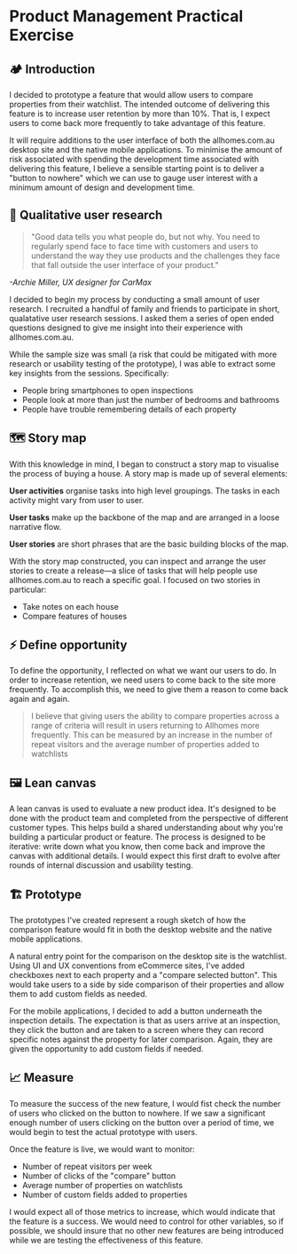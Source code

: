 Product Management Practical Exercise
==========================

## 🏕 Introduction

I decided to prototype a feature that would allow users to compare properties from their watchlist. The intended outcome of delivering this feature is to increase user retention by more than 10%. That is, I expect users to come back more frequently to take advantage of this feature.

It will require additions to the user interface of both the allhomes.com.au desktop site and the native mobile applications. To minimise the amount of risk associated with spending the development time associated with delivering this feature, I believe a sensible starting point is to deliver a "button to nowhere" which we can use to gauge user interest with a minimum amount of design and development time.

## 📝 Qualitative user research
>"Good data tells you what people do, but not why. You need to regularly spend face to face time with customers and users to understand the way they use products and the challenges they face that fall outside the user interface of your product."

_-Archie Miller, UX designer for CarMax_

I decided to begin my process by conducting a small amount of user research. I recruited a handful of family and friends to participate in short, qualatative user research sessions. I asked them a series of open ended questions designed to give me insight into their experience with allhomes.com.au.

While the sample size was small (a risk that could be mitigated with more research or usability testing of the prototype), I was able to extract some key insights from the sessions. Specifically:

- People bring smartphones to open inspections
- People look at more than just the number of bedrooms and bathrooms
- People have trouble remembering details of each property


## 🗺 Story map

With this knowledge in mind, I began to construct a story map to visualise the process of buying a house. A story map is made up of several elements:

**User activities** organise tasks into high level groupings. The tasks in each activity might vary from user to user.

**User tasks** make up the backbone of the map and are arranged in a loose narrative flow.

**User stories** are short phrases that are the basic building blocks of the map.

With the story map constructed, you can inspect and arrange the user stories to create a release—a slice of tasks that will help people use allhomes.com.au to reach a specific goal. I focused on two stories in particular:

- Take notes on each house
- Compare features of houses

## ⚡️ Define opportunity

To define the opportunity, I reflected on what we want our users to do. In order to increase retention, we need users to come back to the site more frequently. To accomplish this, we need to give them a reason to come back again and again.

> I believe that giving users the ability to compare properties across a range of criteria will result in users returning to Allhomes more frequently. This can be measured by an increase in the number of repeat visitors and the average number of properties added to watchlists

## 🖼 Lean canvas

A lean canvas is used to evaluate a new product idea. It's designed to be done with the product team and completed from the perspective of different customer types. This helps build a shared understanding about why you're building a particular product or feature. The process is designed to be iterative: write down what you know, then come back and improve the canvas with additional details. I would expect this first draft to evolve after rounds of internal discussion and usability testing.

## 🏗 Prototype

The prototypes I've created represent a rough sketch of how the comparison feature would fit in both the desktop website and the native mobile applications.

A natural entry point for the comparison on the desktop site is the watchlist. Using UI and UX conventions from eCommerce sites, I've added checkboxes next to each property and a "compare selected button". This would take users to a side by side comparison of their properties and allow them to add custom fields as needed.

For the mobile applications, I decided to add a button underneath the inspection details. The expectation is that as users arrive at an inspection, they click the button and are taken to a screen where they can record specific notes against the property for later comparison. Again, they are given the opportunity to add custom fields if needed.


## 📈 Measure

To measure the success of the new feature, I would fist check the number of users who clicked on the button to nowhere. If we saw a significant enough number of users clicking on the button over a period of time, we would begin to test the actual prototype with users.

Once the feature is live, we would want to monitor:

- Number of repeat visitors per week
- Number of clicks of the "compare" button
- Average number of properties on watchlists
- Number of custom fields added to properties

I would expect all of those metrics to increase, which would indicate that the feature is a success. We would need to control for other variables, so if possible, we should insure that no other new features are being introduced while we are testing the effectiveness of this feature.
